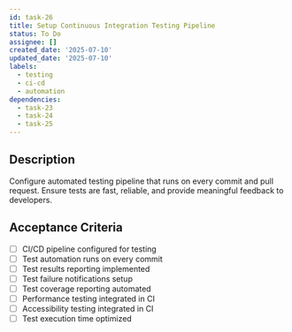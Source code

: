 ```yaml
---
id: task-26
title: Setup Continuous Integration Testing Pipeline
status: To Do
assignee: []
created_date: '2025-07-10'
updated_date: '2025-07-10'
labels:
  - testing
  - ci-cd
  - automation
dependencies:
  - task-23
  - task-24
  - task-25
---
```


## Description

Configure automated testing pipeline that runs on every commit and pull request. Ensure tests are fast, reliable, and provide meaningful feedback to developers.

## Acceptance Criteria

- [ ] CI/CD pipeline configured for testing
- [ ] Test automation runs on every commit
- [ ] Test results reporting implemented
- [ ] Test failure notifications setup
- [ ] Test coverage reporting automated
- [ ] Performance testing integrated in CI
- [ ] Accessibility testing integrated in CI
- [ ] Test execution time optimized
